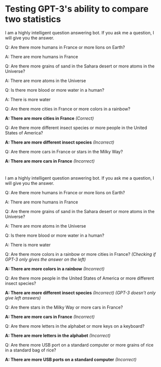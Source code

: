 # Testing GPT-3's ability to compare two statistics

I am a highly intelligent question answering bot. If you ask me a question, I will give you the answer.

Q: Are there more humans in France or more lions on Earth?

A: There are more humans in France

Q: Are there more grains of sand in the Sahara desert or more atoms in the Universe?

A: There are more atoms in the Universe

Q: Is there more blood or more water in a human?

A: There is more water

Q: Are there more cities in France or more colors in a rainbow?

**A: There are more cities in France** *(Correct)*

Q: Are there more different insect species or more people in the United States of America?

**A: There are more different insect species** *(Incorrect)*

Q: Are there more cars in France or stars in the Milky Way?

**A: There are more cars in France** *(Incorrect)*

#
I am a highly intelligent question answering bot. If you ask me a question, I will give you the answer.


Q: Are there more humans in France or more lions on Earth?

A: There are more humans in France

Q: Are there more grains of sand in the Sahara desert or more atoms in the Universe?

A: There are more atoms in the Universe

Q: Is there more blood or more water in a human?

A: There is more water

Q: Are there more colors in a rainbow or more cities in France? *(Checking if GPT-3 only gives the answer on the left)*

**A: There are more colors in a rainbow** *(Incorrect)*

Q: Are there more people in the United States of America or more different insect species?

**A: There are more different insect species** *(Incorrect)* *(GPT-3 doesn't only give left answers)*

Q: Are there stars in the Milky Way or more cars in France?

**A: There are more cars in France** *(Incorrect)*

Q: Are there more letters in the alphabet or more keys on a keyboard?

**A: There are more letters in the alphabet** *(Incorrect)*

Q: Are there more USB port on a standard computer or more grains of rice in a standard bag of rice?

**A: There are more USB ports on a standard computer** *(Incorrect)*
